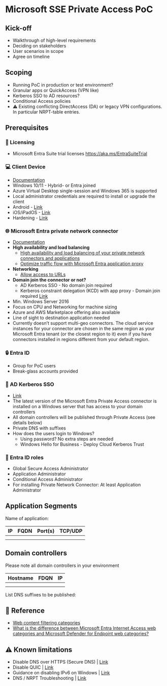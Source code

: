# Microsoft SSE Private Access PoC

## Kick-off

- Walkthrough of high-level requirements
- Deciding on stakeholders
- User scenarios in scope
- Agree on timeline

## Scoping

- Running PoC in production or test environment?
- Granular apps or QuickAccess (VPN like)
- Kerberos SSO to AD resources?
- Conditional Access policies
- ⚠️ Existing conflicting DirectAccess (DA) or legacy VPN configurations. In particular NRPT-table entries.

## Prerequisites

### 🪪 Licensing

- Microsoft Entra Suite trial licenses https://aka.ms/EntraSuiteTrial

### 💻 Client Device

- [Documentation](https://learn.microsoft.com/en-us/entra/global-secure-access/how-to-install-windows-client)
- Windows 10/11 - Hybrid- or Entra joined
- Azure Virtual Desktop single-session and Windows 365 is supported
- Local administrator credentials are required to install or upgrade the client
- Android - [Link](https://learn.microsoft.com/en-us/entra/global-secure-access/how-to-install-android-client?tabs=device-administrator)
- iOS/iPadOS - [Link](https://learn.microsoft.com/en-us/entra/global-secure-access/how-to-install-ios-client)
- Hardening - [Link](https://microsoft.github.io/GlobalSecureAccess/How-To/HardenWinGSA)

### 🌐 Microsoft Entra private network connector

- [Documentation](https://learn.microsoft.com/en-us/entra/global-secure-access/how-to-configure-connectors#install-and-register-a-connector)
- **High availability and load balancing**
    - [High availability and load balancing of your private network connectors and applications](https://learn.microsoft.com/en-us/entra/identity/app-proxy/application-proxy-high-availability-load-balancing)
    - [Optimize traffic flow with Microsoft Entra application proxy](https://learn.microsoft.com/en-us/entra/identity/app-proxy/application-proxy-network-topology)
- **Networking**
    - [Allow access to URLs](https://learn.microsoft.com/en-us/entra/global-secure-access/how-to-configure-connectors#allow-access-to-urls)
- **Domain join the connector or not?**
    - AD Kerberos SSO - No domain join required
    - Kerberos constraint delegation (KCD) with app proxy - Domain join required [Link](https://learn.microsoft.com/en-us/entra/global-secure-access/how-to-configure-connectors#recommendations-for-the-connector-server)
- Min. Windows Server 2016
- Focus on CPU and Networking for machine sizing
- Azure and AWS Marketplace offering also available
- Line of sight to destination application needed
- Currently doesn’t support multi-geo connectors. The cloud service instances for your connector are chosen in the same region as your Microsoft Entra tenant (or the closest region to it) even if you have connectors installed in regions different from your default region.

### 🔒 Entra ID

- Group for PoC users
- Break-glass accounts provided

### 👤 AD Kerberos SSO

- [Link](https://learn.microsoft.com/en-us/entra/global-secure-access/how-to-configure-kerberos-sso)
- The latest version of the Microsoft Entra Private Access connector is installed on a Windows server that has access to your domain controllers
- All domain controllers will be published through Private Access (see details below)
- Private DNS with suffixes
- How does the users login to Windows? 
    - Using password? No extra steps are needed
    - Windows Hello for Business - Deploy Cloud Kerberos Trust

### 💼 Entra ID roles

- Global Secure Access Administrator
- Application Administrator
- Conditional Access Administrator
- For installing Private Network Connector: At least Application Administrator

## Application Segments

Name of  application:

| IP | FQDN | Port(s) | TCP/UDP |
| --- | --- | --- | --- |
|  |  |  |  |
|  |  |  |  |

## Domain controllers

Please note all domain controllers in your environment

| Hostname | FDQN | IP |
| --- | --- | --- |
|  |  |  |
|  |  |  |

List DNS suffixes to be published:

## 🔎 Reference
- [Web content filtering categories](https://learn.microsoft.com/en-us/entra/global-secure-access/reference-web-content-filtering-categories)
- [What is the difference between Microsoft Entra Internet Access web categories and Microsoft Defender for Endpoint web categories?](https://learn.microsoft.com/en-us/entra/global-secure-access/resource-faq#what-is-the-difference-between-microsoft-entra-internet-access-web-categories-and-microsoft-defender-for-endpoint-web-categories--)

## **⚠️ Known limitations**

- Disable DNS over HTTPS (Secure DNS) | [Link](https://learn.microsoft.com/en-us/entra/global-secure-access/troubleshoot-global-secure-access-client-diagnostics-health-check#dns-over-https-not-supported)
- Disable QUIC | [Link](https://learn.microsoft.com/en-us/entra/global-secure-access/troubleshoot-global-secure-access-client-diagnostics-health-check#quic-disabled-in-microsoft-edge)
- Guidance on disabling IPv6 on Windows | [Link](https://learn.microsoft.com/troubleshoot/windows-server/networking/configure-ipv6-in-windows#:~:text=will%20be%20preferred.-,Disable%20IPv6,-Decimal%20255%0AHexadecimal)
- DNS / NRPT Troubleshooting | [Link](https://microsoft.github.io/GlobalSecureAccess/Troubleshooting/WindowsClientTroubleshooting#how-does-dns-work-with-gsa)
